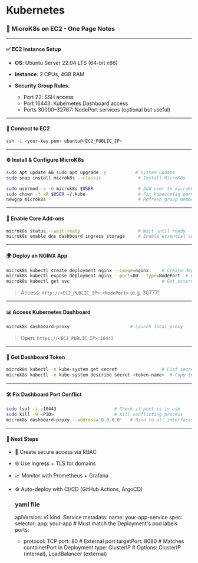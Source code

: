 # Kubernetes
### 🚀 MicroK8s on EC2 - One Page Notes

---

#### ✅ EC2 Instance Setup

* **OS**: Ubuntu Server 22.04 LTS (64-bit x86)
* **Instance**: 2 CPUs, 4GB RAM
* **Security Group Rules**:

  * Port 22: SSH access
  * Port 16443: Kubernetes Dashboard access
  * Ports 30000–32767: NodePort services (optional but useful)

---

#### 🔐 Connect to EC2

```bash
ssh -i <your-key.pem> ubuntu@<EC2_PUBLIC_IP>
```

---

#### ⚙️ Install & Configure MicroK8s

```bash
sudo apt update && sudo apt upgrade -y           # System update
sudo snap install microk8s --classic              # Install MicroK8s

sudo usermod -a -G microk8s $USER                 # Add user to microk8s group
sudo chown -f -R $USER ~/.kube                    # Fix kubeconfig permissions
newgrp microk8s                                   # Refresh group membership
```

---

#### 🚦 Enable Core Add-ons

```bash
microk8s status --wait-ready                      # Wait until ready
microk8s enable dns dashboard ingress storage     # Enable essential services
```

---

#### 🌍 Deploy an NGINX App

```bash
microk8s kubectl create deployment nginx --image=nginx     # Create deployment
microk8s kubectl expose deployment nginx --port=80 --type=NodePort  # Expose it
microk8s kubectl get svc                                   # Get external port
```

> Access: `http://<EC2_PUBLIC_IP>:<NodePort>` (e.g. 30777)

---

#### 📊 Access Kubernetes Dashboard

```bash
microk8s dashboard-proxy                       # Launch local proxy
```

> Open: `https://<EC2_PUBLIC_IP>:16443`

---

#### 🔑 Get Dashboard Token

```bash
microk8s kubectl -n kube-system get secret                 # List secrets
microk8s kubectl -n kube-system describe secret <token-name>  # Copy token
```

---

#### 🛠 Fix Dashboard Port Conflict

```bash
sudo lsof -i :10443                      # Check if port is in use
sudo kill -9 <PID>                       # Kill conflicting process
microk8s dashboard-proxy --address='0.0.0.0'   # Bind to all interfaces
```

---


#### 📌 Next Steps

* 👤 Create secure access via RBAC
* 🌐 Use Ingress + TLS for domains
* 📈 Monitor with Prometheus + Grafana
* ⚙️ Auto-deploy with CI/CD (GitHub Actions, ArgoCD)

  ### yaml file

  apiVersion: v1
kind: Service
metadata:
  name: your-app-service
spec:
  selector:
    app: your-app  # Must match the Deployment's pod labels
  ports:
    - protocol: TCP
      port: 80  # External port
      targetPort: 8080  # Matches containerPort in Deployment
  type: ClusterIP  # Options: ClusterIP (internal), LoadBalancer (external)
